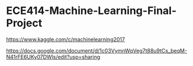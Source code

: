 # ECE414-Machine-Learning-Final-Project

https://www.kaggle.com/c/machinelearning2017

https://docs.google.com/document/d/1c03VymnWqVeg7t88u9tCs_beqM-N41rFE6UKy07DWls/edit?usp=sharing
